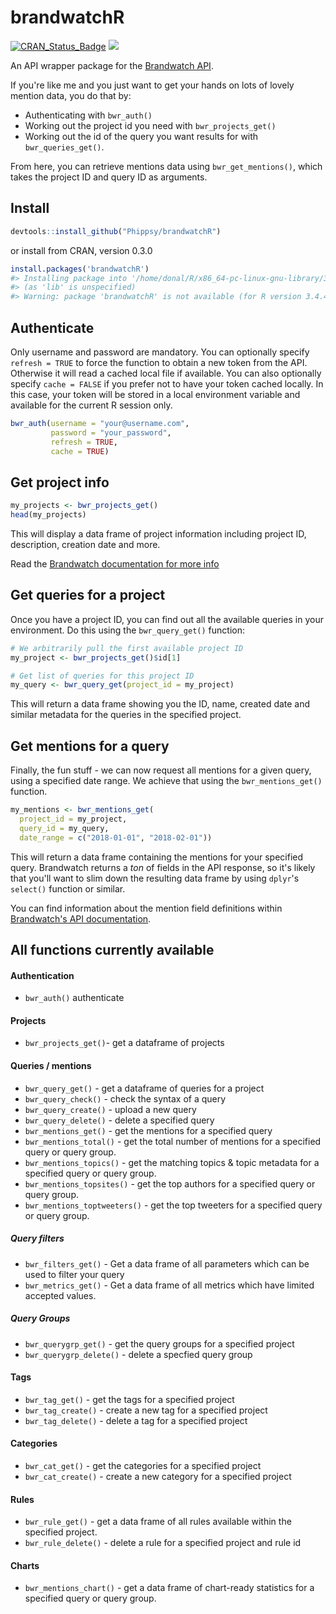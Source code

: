 
<!-- README.md is generated from README.Rmd. Please edit that file -->
brandwatchR
===========

[![CRAN\_Status\_Badge](http://www.r-pkg.org/badges/version/brandwatchR?color=brightgreen)](https://cran.r-project.org/package=brandwatchR) ![](http://cranlogs.r-pkg.org/badges/brandwatchR?color=brightgreen)

An API wrapper package for the [Brandwatch API](https://developers.brandwatch.com/docs/).

If you're like me and you just want to get your hands on lots of lovely mention data, you do that by:

-   Authenticating with `bwr_auth()`
-   Working out the project id you need with `bwr_projects_get()`
-   Working out the id of the query you want results for with `bwr_queries_get()`.

From here, you can retrieve mentions data using `bwr_get_mentions()`, which takes the project ID and query ID as arguments.

Install
-------

``` r
devtools::install_github("Phippsy/brandwatchR")
```

or install from CRAN, version 0.3.0

``` r
install.packages('brandwatchR')
#> Installing package into '/home/donal/R/x86_64-pc-linux-gnu-library/3.4'
#> (as 'lib' is unspecified)
#> Warning: package 'brandwatchR' is not available (for R version 3.4.4)
```

Authenticate
------------

Only username and password are mandatory. You can optionally specify `refresh = TRUE` to force the function to obtain a new token from the API. Otherwise it will read a cached local file if available. You can also optionally specify `cache = FALSE` if you prefer not to have your token cached locally. In this case, your token will be stored in a local environment variable and available for the current R session only.

``` r
bwr_auth(username = "your@username.com",
         password = "your_password",
         refresh = TRUE,
         cache = TRUE)
```

Get project info
----------------

``` r
my_projects <- bwr_projects_get()
head(my_projects)
```

This will display a data frame of project information including project ID, description, creation date and more.

Read the [Brandwatch documentation for more info](https://developers.brandwatch.com/docs/retrieving-projects)

Get queries for a project
-------------------------

Once you have a project ID, you can find out all the available queries in your environment. Do this using the `bwr_query_get()` function:

``` r
# We arbitrarily pull the first available project ID
my_project <- bwr_projects_get()$id[1]

# Get list of queries for this project ID
my_query <- bwr_query_get(project_id = my_project)
```

This will return a data frame showing you the ID, name, created date and similar metadata for the queries in the specified project.

Get mentions for a query
------------------------

Finally, the fun stuff - we can now request all mentions for a given query, using a specified date range. We achieve that using the `bwr_mentions_get()` function.

``` r
my_mentions <- bwr_mentions_get(
  project_id = my_project,
  query_id = my_query,
  date_range = c("2018-01-01", "2018-02-01"))
```

This will return a data frame containing the mentions for your specified query. Brandwatch returns a *ton* of fields in the API response, so it's likely that you'll want to slim down the resulting data frame by using `dplyr`'s `select()` function or similar.

You can find information about the mention field definitions within [Brandwatch's API documentation](https://developers.brandwatch.com/docs/mention-metadata-field-definitions).

All functions currently available
---------------------------------

#### Authentication

-   `bwr_auth()` authenticate

#### Projects

-   `bwr_projects_get()`- get a dataframe of projects

#### Queries / mentions

-   `bwr_query_get()` - get a dataframe of queries for a project
-   `bwr_query_check()` - check the syntax of a query
-   `bwr_query_create()` - upload a new query
-   `bwr_query_delete()` - delete a specified query
-   `bwr_mentions_get()` - get the mentions for a specified query
-   `bwr_mentions_total()` - get the total number of mentions for a specified query or query group.
-   `bwr_mentions_topics()` - get the matching topics & topic metadata for a specified query or query group.
-   `bwr_mentions_topsites()` - get the top authors for a specified query or query group.
-   `bwr_mentions_toptweeters()` - get the top tweeters for a specified query or query group.

##### Query filters

-   `bwr_filters_get()` - Get a data frame of all parameters which can be used to filter your query
-   `bwr_metrics_get()` - Get a data frame of all metrics which have limited accepted values.

##### Query Groups

-   `bwr_querygrp_get()` - get the query groups for a specified project
-   `bwr_querygrp_delete()` - delete a specfied query group

#### Tags

-   `bwr_tag_get()` - get the tags for a specified project
-   `bwr_tag_create()` - create a new tag for a specified project
-   `bwr_tag_delete()` - delete a tag for a specified project

#### Categories

-   `bwr_cat_get()` - get the categories for a specified project
-   `bwr_cat_create()` - create a new category for a specified project

#### Rules

-   `bwr_rule_get()` - get a data frame of all rules available within the specified project.
-   `bwr_rule_delete()` - delete a rule for a specified project and rule id

#### Charts

-   `bwr_mentions_chart()` - get a data frame of chart-ready statistics for a specified query or query group.
